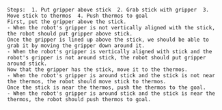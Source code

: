 
    Steps:  1. Put gripper above stick  2. Grab stick with gripper  3. Move stick to thermos  4. Push thermos to goal
    First, put the gripper above the stick.
    - When the robot's gripper is not vertically aligned with the stick, the robot should put gripper above stick.
    Once the gripper is lined up above the stick, we should be able to grab it by moving the gripper down around it.
    - When the robot's gripper is vertically aligned with stick and the robot's gripper is not around stick, the robot should put gripper around stick.
    Now that the gripper has the stick, move it to the thermos.
    - When the robot's gripper is around stick and the stick is not near the thermos, the robot should move stick to thermos.
    Once the stick is near the thermos, push the thermos to the goal.
    - When the robot's gripper is around stick and the stick is near the thermos, the robot should push thermos to goal.